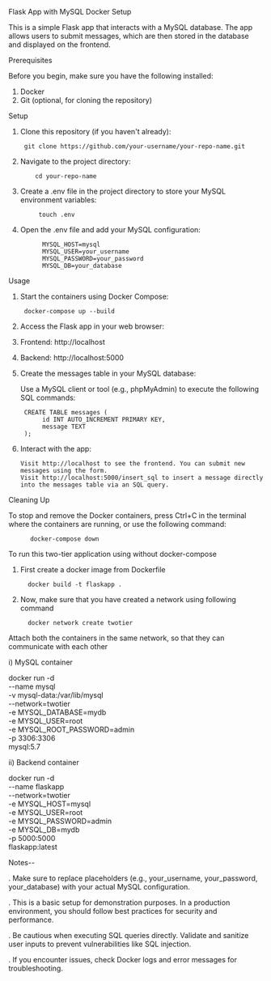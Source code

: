 Flask App with MySQL Docker Setup

This is a simple Flask app that interacts with a MySQL database. The app allows users to submit messages, which are then stored in the database and displayed on the frontend.
  
Prerequisites

Before you begin, make sure you have the following installed:
  
  1. Docker
  2. Git (optional, for cloning the repository)

Setup
   1. Clone this repository (if you haven't already):

           git clone https://github.com/your-username/your-repo-name.git

2. Navigate to the project directory:

           cd your-repo-name

3. Create a .env file in the project directory to store your MySQL environment variables:

            touch .env

4. Open the .env file and add your MySQL configuration:
 
             MYSQL_HOST=mysql
             MYSQL_USER=your_username
             MYSQL_PASSWORD=your_password
             MYSQL_DB=your_database

Usage
 
  1. Start the containers using Docker Compose:

          docker-compose up --build

2. Access the Flask app in your web browser:

  1. Frontend: http://localhost
  2. Backend: http://localhost:5000

3. Create the messages table in your MySQL database:

    Use a MySQL client or tool (e.g., phpMyAdmin) to execute the following SQL commands:

        CREATE TABLE messages (
             id INT AUTO_INCREMENT PRIMARY KEY,
             message TEXT
        );

4. Interact with the app:

       Visit http://localhost to see the frontend. You can submit new messages using the form.   
       Visit http://localhost:5000/insert_sql to insert a message directly into the messages table via an SQL query.

Cleaning Up

To stop and remove the Docker containers, press Ctrl+C in the terminal where the containers are running, or use the following command:

          docker-compose down

To run this two-tier application using without docker-compose

   1. First create a docker image from Dockerfile

            docker build -t flaskapp .

   2. Now, make sure that you have created a network using following command
 
            docker network create twotier

Attach both the containers in the same network, so that they can communicate with each other

i) MySQL container

docker run -d \
    --name mysql \
    -v mysql-data:/var/lib/mysql \
    --network=twotier \
    -e MYSQL_DATABASE=mydb \
    -e MYSQL_USER=root \
    -e MYSQL_ROOT_PASSWORD=admin \
    -p 3306:3306 \
    mysql:5.7

ii) Backend container

docker run -d \
    --name flaskapp \
    --network=twotier \
    -e MYSQL_HOST=mysql \
    -e MYSQL_USER=root \
    -e MYSQL_PASSWORD=admin \
    -e MYSQL_DB=mydb \
    -p 5000:5000 \
    flaskapp:latest

Notes--

. Make sure to replace placeholders (e.g., your_username, your_password, your_database) with your actual MySQL configuration.

. This is a basic setup for demonstration purposes. In a production environment, you should follow best practices for security and performance.

. Be cautious when executing SQL queries directly. Validate and sanitize user inputs to prevent vulnerabilities like SQL injection.

. If you encounter issues, check Docker logs and error messages for troubleshooting.
